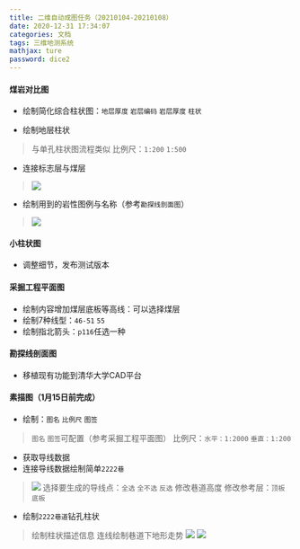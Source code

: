 ```yaml
---
title: 二维自动成图任务（20210104-20210108）
date: 2020-12-31 17:34:07
categories: 文档
tags: 三维地测系统
mathjax: ture
password: dice2
---
```


#### 煤岩对比图
* 绘制简化综合柱状图：`地层厚度` `岩层编码` `岩层厚度` `柱状`

* 绘制地层柱状
> 与单孔柱状图流程类似
> 比例尺：`1:200` `1:500` 

* 连接标志层与煤层
> ![](16094051922902.jpg)

* 绘制用到的岩性图例与名称（参考`勘探线剖面图`）
> ![](16094053009601.png)

#### 小柱状图

* 调整细节，发布测试版本

#### 采掘工程平面图
* 绘制内容增加煤层底板等高线：可以选择煤层
* 绘制7种线型：`46-51` `55`
* 绘制指北箭头：`p116`任选一种

#### 勘探线剖面图

* 移植现有功能到清华大学CAD平台

#### 素描图（1月15日前完成）

* 绘制：`图名` `比例尺` `图签`
> `图名` `图签`可配置（参考采掘工程平面图）
> 比例尺：`水平：1:2000` `垂直：1:200`
* 获取导线数据
* 连接导线数据绘制简单`2222巷`
> ![](15956506424212.jpg)
> 选择要生成的导线点：`全选` `全不选` `反选`
> 修改巷道高度
> 修改参考层：`顶板` `底板`

* 绘制`2222巷道`钻孔柱状
> 绘制柱状描述信息
> 连线绘制巷道下地形走势
> ![](16094060064982.jpg)
> ![](16094053747551.jpg)
